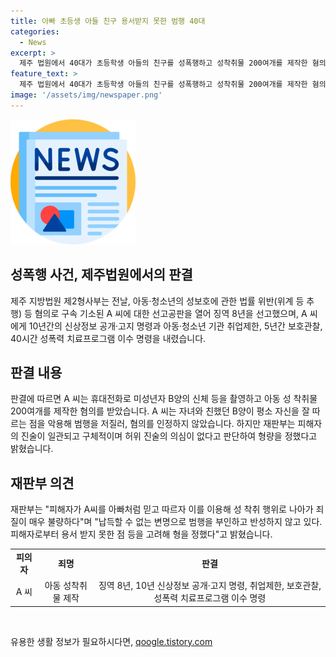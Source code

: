 ```yaml
---
title: 아빠 초등생 아들 친구 용서받지 못한 범행 40대
categories:
  - News
excerpt: >
  제주 법원에서 40대가 초등학생 아들의 친구를 성폭행하고 성착취물 200여개를 제작한 혐의로 징역 8년을 선고받았다. A씨는 신상정보 공개·고지 명령과 기관 취업제한, 보호관찰 및 성폭력 치료프로그램 이수도 명령받았다. 피고인은 모든 혐의를 부인하다가 증거가 명백한 혐의만 인정하며, 피해자의 진술이 일관되고 구체적이라는 점을 고려하여 형량을 정했다. 재판부는 A씨의 행위를 매우 불량하며 납득할 수 없는 변명으로 범행을 부인하고 반성하지 않고 있다고 판시했다.
feature_text: >
  제주 법원에서 40대가 초등학생 아들의 친구를 성폭행하고 성착취물 200여개를 제작한 혐의로 징역 8년을 선고받았다. A씨는 신상정보 공개·고지 명령과 기관 취업제한, 보호관찰 및 성폭력 치료프로그램 이수도 명령받았다. 피고인은 모든 혐의를 부인하다가 증거가 명백한 혐의만 인정하며, 피해자의 진술이 일관되고 구체적이라는 점을 고려하여 형량을 정했다. 재판부는 A씨의 행위를 매우 불량하며 납득할 수 없는 변명으로 범행을 부인하고 반성하지 않고 있다고 판시했다.
image: '/assets/img/newspaper.png'
---
```


<p><img src="/assets/img/newspaper.png" alt="kimp 속보" /></p>

<h2 data-ke-size="size26">성폭행 사건, 제주법원에서의 판결</h2>

<p data-ke-size="size16">제주 지방법원 제2형사부는 전날, 아동·청소년의 성보호에 관한 법률 위반(위계 등 추행) 등 혐의로 구속 기소된 A 씨에 대한 선고공판을 열어 징역 8년을 선고했으며, A 씨에게 10년간의 신상정보 공개·고지 명령과 아동·청소년 기관 취업제한, 5년간 보호관찰, 40시간 성폭력 치료프로그램 이수 명령을 내렸습니다.</p>

<h2 data-ke-size="size26">판결 내용</h2>

<p data-ke-size="size16">판결에 따르면 A 씨는 휴대전화로 미성년자 B양의 신체 등을 촬영하고 아동 성 착취물 200여개를 제작한 혐의를 받았습니다. A 씨는 자녀와 친했던 B양이 평소 자신을 잘 따르는 점을 악용해 범행을 저질러, 혐의를 인정하지 않았습니다. 하지만 재판부는 피해자의 진술이 일관되고 구체적이며 허위 진술의 의심이 없다고 판단하여 형량을 정했다고 밝혔습니다.</p>

<h2 data-ke-size="size26">재판부 의견</h2>

<p data-ke-size="size16">재판부는 "피해자가 A씨를 아빠처럼 믿고 따르자 이를 이용해 성 착취 행위로 나아가 죄질이 매우 불량하다"며 "납득할 수 없는 변명으로 범행을 부인하고 반성하지 않고 있다. 피해자로부터 용서 받지 못한 점 등을 고려해 형을 정했다"고 밝혔습니다.</p>

<table>
    <tbody>
        <tr>
            <td style="text-align: center; height: 17px;"><b>피의자</b></td>
            <td style="text-align: center; height: 17px;"><b>죄명</b></td>
            <td style="text-align: center; height: 17px;"><b>판결</b></td>
        </tr>
        <tr>
            <td style="text-align: center;">A 씨</td>
            <td style="text-align: center;">아동 성착취물 제작</td>
            <td style="text-align: center;">징역 8년, 10년 신상정보 공개·고지 명령, 취업제한, 보호관찰, 성폭력 치료프로그램 이수 명령</td>
        </tr>
    </tbody>
</table>

<p data-ke-size="size16">&nbsp;</p>
유용한 생활 정보가 필요하시다면, <a href="https://qoogle.tistory.com" rel="dofollow">qoogle.tistory.com</a>



